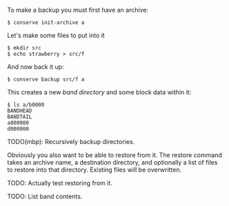 To make a backup you must first have an archive:

    $ conserve init-archive a

Let's make some files to put into it

    $ mkdir src
    $ echo strawberry > src/f

And now back it up:

    $ conserve backup src/f a

This creates a new _band directory_ and some block data within it:

    $ ls a/b0000
    BANDHEAD
    BANDTAIL
    a000000
    d000000

TODO(mbp): Recursively backup directories.

Obviously you also want to be able to restore from it.  The restore command
takes an archive name, a destination directory, and optionally a list of files
to restore into that directory.  Existing files will be overwritten.

TODO: Actually test restoring from it.

TODO: List band contents.

